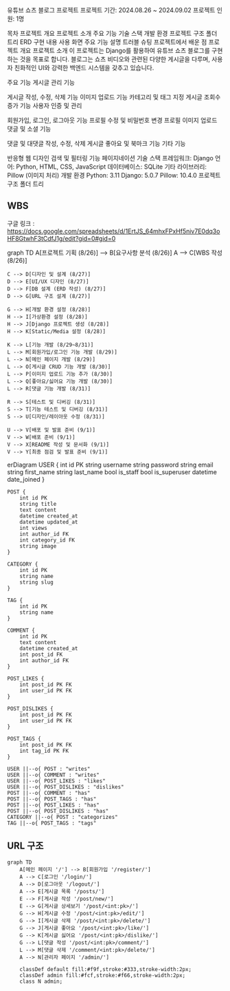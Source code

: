 유튜브 쇼츠 블로그 프로젝트
프로젝트 기간: 2024.08.26 ~ 2024.09.02
프로젝트 인원: 1명

목차
프로젝트 개요
프로젝트 소개
주요 기능
기술 스택
개발 환경
프로젝트 구조
폴더 트리
ERD
구현 내용
사용 화면
주요 기능 설명
트러블 슈팅
프로젝트에서 배운 점
프로젝트 개요
프로젝트 소개
이 프로젝트는 Django를 활용하여 유튜브 쇼츠 블로그를 구현하는 것을 목표로 합니다. 블로그는 쇼츠 비디오와 관련된 다양한 게시글을 다루며, 사용자 친화적인 UI와 강력한 백엔드 시스템을 갖추고 있습니다.

주요 기능
게시글 관리 기능

게시글 작성, 수정, 삭제 기능
이미지 업로드 기능
카테고리 및 태그 지정
게시글 조회수 증가 기능
사용자 인증 및 관리

회원가입, 로그인, 로그아웃 기능
프로필 수정 및 비밀번호 변경
프로필 이미지 업로드
댓글 및 소셜 기능

댓글 및 대댓글 작성, 수정, 삭제
게시글 좋아요 및 북마크 기능
기타 기능

반응형 웹 디자인
검색 및 필터링 기능
페이지네이션
기술 스택
프레임워크: Django
언어: Python, HTML, CSS, JavaScript
데이터베이스: SQLite
기타 라이브러리: Pillow (이미지 처리)
개발 환경
Python: 3.11
Django: 5.0.7
Pillow: 10.4.0
프로젝트 구조
폴더 트리
## WBS
구글 링크 : https://docs.google.com/spreadsheets/d/1ErtJS_64mhxFPxHf5niv7E0dq3oHF8GtwhF3tCdfJ1g/edit?gid=0#gid=0


graph TD
    A[프로젝트 기획 (8/26)] --> B[요구사항 분석 (8/26)]
    A --> C[WBS 작성 (8/26)]

    C --> D[디자인 및 설계 (8/27)]
    D --> E[UI/UX 디자인 (8/27)]
    D --> F[DB 설계 (ERD 작성) (8/27)]
    D --> G[URL 구조 설계 (8/27)]

    G --> H[개발 환경 설정 (8/28)]
    H --> I[가상환경 설정 (8/28)]
    H --> J[Django 프로젝트 생성 (8/28)]
    H --> K[Static/Media 설정 (8/28)]

    K --> L[기능 개발 (8/29~8/31)]
    L --> M[회원가입/로그인 기능 개발 (8/29)]
    L --> N[메인 페이지 개발 (8/29)]
    L --> O[게시글 CRUD 기능 개발 (8/30)]
    L --> P[이미지 업로드 기능 추가 (8/30)]
    L --> Q[좋아요/싫어요 기능 개발 (8/30)]
    L --> R[댓글 기능 개발 (8/31)]

    R --> S[테스트 및 디버깅 (8/31)]
    S --> T[기능 테스트 및 디버깅 (8/31)]
    S --> U[디자인/레이아웃 수정 (8/31)]

    U --> V[배포 및 발표 준비 (9/1)]
    V --> W[배포 준비 (9/1)]
    V --> X[README 작성 및 문서화 (9/1)]
    V --> Y[최종 점검 및 발표 준비 (9/1)]

erDiagram
    USER {
        int id PK
        string username
        string password
        string email
        string first_name
        string last_name
        bool is_staff
        bool is_superuser
        datetime date_joined
    }
    
    POST {
        int id PK
        string title
        text content
        datetime created_at
        datetime updated_at
        int views
        int author_id FK
        int category_id FK
        string image
    }

    CATEGORY {
        int id PK
        string name
        string slug
    }

    TAG {
        int id PK
        string name
    }

    COMMENT {
        int id PK
        text content
        datetime created_at
        int post_id FK
        int author_id FK
    }

    POST_LIKES {
        int post_id PK FK
        int user_id PK FK
    }

    POST_DISLIKES {
        int post_id PK FK
        int user_id PK FK
    }

    POST_TAGS {
        int post_id PK FK
        int tag_id PK FK
    }

    USER ||--o{ POST : "writes"
    USER ||--o{ COMMENT : "writes"
    USER ||--o{ POST_LIKES : "likes"
    USER ||--o{ POST_DISLIKES : "dislikes"
    POST ||--o{ COMMENT : "has"
    POST ||--o{ POST_TAGS : "has"
    POST ||--o{ POST_LIKES : "has"
    POST ||--o{ POST_DISLIKES : "has"
    CATEGORY ||--o{ POST : "categorizes"
    TAG ||--o{ POST_TAGS : "tags"


## URL 구조

```mermaid
graph TD
    A[메인 페이지 '/'] --> B[회원가입 '/register/']
    A --> C[로그인 '/login/']
    A --> D[로그아웃 '/logout/']
    A --> E[게시글 목록 '/posts/']
    E --> F[게시글 작성 '/post/new/']
    E --> G[게시글 상세보기 '/post/<int:pk>/']
    G --> H[게시글 수정 '/post/<int:pk>/edit/']
    G --> I[게시글 삭제 '/post/<int:pk>/delete/']
    G --> J[게시글 좋아요 '/post/<int:pk>/like/']
    G --> K[게시글 싫어요 '/post/<int:pk>/dislike/']
    G --> L[댓글 작성 '/post/<int:pk>/comment/']
    L --> M[댓글 삭제 '/comment/<int:pk>/delete/']
    A --> N[관리자 페이지 '/admin/']

    classDef default fill:#f9f,stroke:#333,stroke-width:2px;
    classDef admin fill:#fcf,stroke:#f66,stroke-width:2px;
    class N admin;

